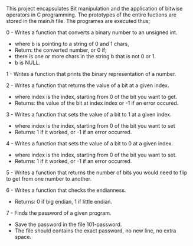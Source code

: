This project encapsulates Bit manipulation and the application of bitwise operators in C programming.
The prototypes of the entire fuctions are stored in the main.h file.
The programes are executed thus;

0 - Writes a function that converts a binary number to an unsigned int.
* where b is pointing to a string of 0 and 1 chars,
* Return: the converted number, or 0 if;
* there is one or more chars in the string b that is not 0 or 1.
* b is NULL.

1 - Writes a function that prints the binary representation of a number.

2 - Writes a function that returns the value of a bit at a given index.
* where index is the index, starting from 0 of the bit you want to get.
* Returns: the value of the bit at index index or -1 if an error occured.

3 - Writes a function that sets the value of a bit to 1 at a given index.
* where index is the index, starting from 0 of the bit you want to set
* Returns: 1 if it worked, or -1 if an error occurred.

4 - Writes a function that sets the value of a bit to 0 at a given index.
* where index is the index, starting from 0 of the bit you want to set.
* Returns: 1 if it worked, or -1 if an error occurred.

5 - Writes a function that returns the number of bits you would need to flip to get from one number to another.

6 - Writes a function that checks the endianness.
* Returns: 0 if big endian, 1 if little endian.

7 - Finds the password of a given program.
* Save the password in the file 101-password.
* The file should contains the exact password, no new line, no extra space.
